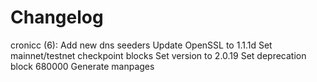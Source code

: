 Changelog
=========

cronicc (6):
      Add new dns seeders
      Update OpenSSL to 1.1.1d
      Set mainnet/testnet checkpoint blocks
      Set version to 2.0.19
      Set deprecation block 680000
      Generate manpages

